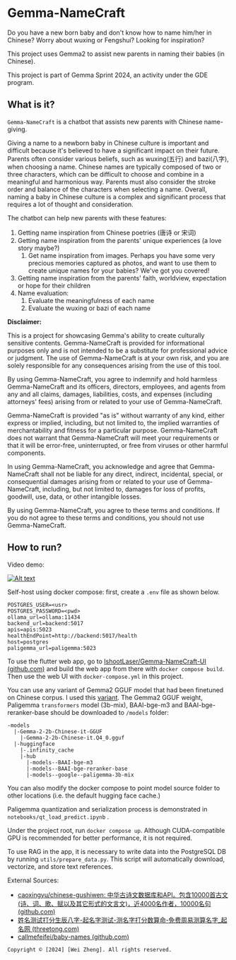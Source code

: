 # Gemma-NameCraft
Do you have a new born baby and don't know how to name him/her in Chinese? Worry about wuxing or Fengshui? Looking for inspiration?

This project uses Gemma2 to assist new parents in naming their babies (in Chinese).

This project is part of Gemma Sprint 2024, an activity under the GDE program.

## What is it?

`Gemma-NameCraft` is a chatbot that assists new parents with Chinese name-giving.

Giving a name to a newborn baby in Chinese culture is important and difficult because it's believed to have a significant impact on their future. Parents often consider various beliefs, such as wuxing(五行) and bazi(八字), when choosing a name. Chinese names are typically composed of two or three characters, which can be difficult to choose and combine in a meaningful and harmonious way. Parents must also consider the stroke order and balance of the characters when selecting a name. Overall, naming a baby in Chinese culture is a complex and significant process that requires a lot of thought and consideration.

The chatbot can help new parents with these features:

1. Getting name inspiration from Chinese poetries (唐诗 or 宋词)
2. Getting name inspiration from the parents' unique experiences (a love story maybe?)
   1. Get name inspiration from images. Perhaps you have some very precious memories captured as photos, and want to use them to create unique names for your babies? We've got you covered!
3. Getting name inspiration from the parents' faith, worldview, expectation or hope for their children
4. Name evaluation:
   1. Evaluate the meaningfulness of each name
   2. Evaluate the wuxing or bazi of each name

**Disclaimer:** 

This is a project for showcasing Gemma's ability to create culturally sensitive contents. Gemma-NameCraft is provided for informational purposes only and is not intended to be a substitute for professional advice or judgment. The use of Gemma-NameCraft is at your own risk, and you are solely responsible for any consequences arising from the use of this tool.

By using Gemma-NameCraft, you agree to indemnify and hold harmless Gemma-NameCraft and its officers, directors, employees, and agents from any and all claims, damages, liabilities, costs, and expenses (including attorneys' fees) arising from or related to your use of Gemma-NameCraft.

Gemma-NameCraft is provided "as is" without warranty of any kind, either express or implied, including, but not limited to, the implied warranties of merchantability and fitness for a particular purpose. Gemma-NameCraft does not warrant that Gemma-NameCraft will meet your requirements or that it will be error-free, uninterrupted, or free from viruses or other harmful components.

In using Gemma-NameCraft, you acknowledge and agree that Gemma-NameCraft shall not be liable for any direct, indirect, incidental, special, or consequential damages arising from or related to your use of Gemma-NameCraft, including, but not limited to, damages for loss of profits, goodwill, use, data, or other intangible losses.

By using Gemma-NameCraft, you agree to these terms and conditions. If you do not agree to these terms and conditions, you should not use Gemma-NameCraft.

## How to run?

Video demo:

[![Alt text](https://img.youtube.com/vi/B4eiy7jpdyk/0.jpg)](https://www.youtube.com/watch?v=B4eiy7jpdyk)

Self-host using docker compose: first, create a `.env` file as shown below. 

```
POSTGRES_USER=<usr>
POSTGRES_PASSWORD=<pwd>
ollama_url=ollama:11434
backend_url=backend:5017
apis=apis:5023
healthEndPoint=http://backend:5017/health
host=postgres
paligemma_url=paligemma:5023
```

To use the flutter web app, go to [IshootLaser/Gemma-NameCraft-UI (github.com)](https://github.com/IshootLaser/Gemma-NameCraft-UI) and build the web app from there with `docker compose build`. Then use the web UI with `docker-compose.yml` in this project.

You can use any variant of Gemma2 GGUF model that had been finetuned on Chinese corpus. I used this [variant](https://huggingface.co/QuantFactory/Gemma-2-2b-Chinese-it-GGUF/tree/main). The Gemma2 GGUF weight, Paligemma `transformers` model (3b-mix), BAAI-bge-m3 and BAAI-bge-reranker-base should be downloaded to `/models` folder:

```
-models
  |-Gemma-2-2b-Chinese-it-GGUF
    |-Gemma-2-2b-Chinese-it.Q4_0.gguf
  |-huggingface
    |-.infinity_cache
    |-hub
      |-models--BAAI-bge-m3
      |-models--BAAI-bge-reranker-base
      |-models--google--paligemma-3b-mix
```

You can also modify the docker compose to point model source folder to other locations (i.e. the default hugging face cache.)

Paligemma quantization and serialization process is demonstrated in `notebooks/qt_load_predict.ipynb` .

Under the project root, run `docker compose up`. Although CUDA-compatible GPU is recommended for better performance, it is not required.

To use RAG in the app, it is necessary to write data into the PostgreSQL DB by running `utils/prepare_data.py`. This script will automatically download, vectorize, and store text references.



External Sources:

* [caoxingyu/chinese-gushiwen: 中华古诗文数据库和API。包含10000首古文(诗、词、歌、赋以及其它形式的文言文)，近4000名作者，10000名句 (github.com)](https://github.com/caoxingyu/chinese-gushiwen)
* [姓名测试打分生辰八字-起名字测试-测名字打分数算命-免费周易测算名字_起名网 (threetong.com)](https://www.threetong.com/ceming/baziceming/xingmingceshi.php)
* [callmefeifei/baby-names (github.com)](https://github.com/callmefeifei/baby-names)

```
Copyright © [2024] [Wei Zheng]. All rights reserved.
```
